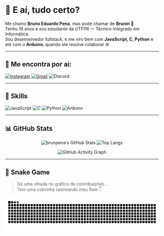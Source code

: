 # 👋 E aí, tudo certo?

Me chamo **Bruno Eduardo Pena**, mas pode chamar de **Brunin** 🧃  
Tenho 18 anos e sou estudante da UTFPR — Técnico Integrado em Informática.  
Sou desenvolvedor fullstack, e me viro bem com **JavaScript, C, Python** e até com o **Arduino**, quando ele resolve colaborar ⚙️

---

## 📲 Me encontra por aí:

[![Instagram](https://img.shields.io/badge/@brunin_ep-111111?style=for-the-badge&logo=instagram&logoColor=white)](https://www.instagram.com/brunin_ep)
[![Gmail](https://img.shields.io/badge/brunopena454@gmail.com-111111?style=for-the-badge&logo=gmail&logoColor=white)](mailto:brunopena454@gmail.com)
![Discord](https://img.shields.io/badge/brunpena-111111?style=for-the-badge&logo=discord&logoColor=white)

---

## 🧠 Skills

![JavaScript](https://img.shields.io/badge/JavaScript-111111?style=for-the-badge&logo=javascript&logoColor=F7DF1E)
![C](https://img.shields.io/badge/C-111111?style=for-the-badge&logo=c&logoColor=white)
![Python](https://img.shields.io/badge/Python-111111?style=for-the-badge&logo=python&logoColor=306998)
![Arduino](https://img.shields.io/badge/Arduino-111111?style=for-the-badge&logo=arduino&logoColor=white)

---

## 📊 GitHub Stats

<div align="center">

![brunpena's GitHub Stats](https://github-readme-stats.vercel.app/api?username=brunpena&show_icons=true&theme=github_dark&hide_border=true&hide_title=true)
![Top Langs](https://github-readme-stats.vercel.app/api/top-langs/?username=brunpena&layout=compact&theme=github_dark&hide_border=true)

![GitHub Activity Graph](https://github-readme-activity-graph.vercel.app/graph?username=brunpena&theme=github-compact&hide_border=true)

</div>

---

## 🐍 Snake Game

> Dá uma olhada no gráfico de contribuições...  
> Tem uma cobrinha rastreando meu flow 👇

![snake gif](https://raw.githubusercontent.com/brunpena/brunpena/output/github-snake-dark.svg)

